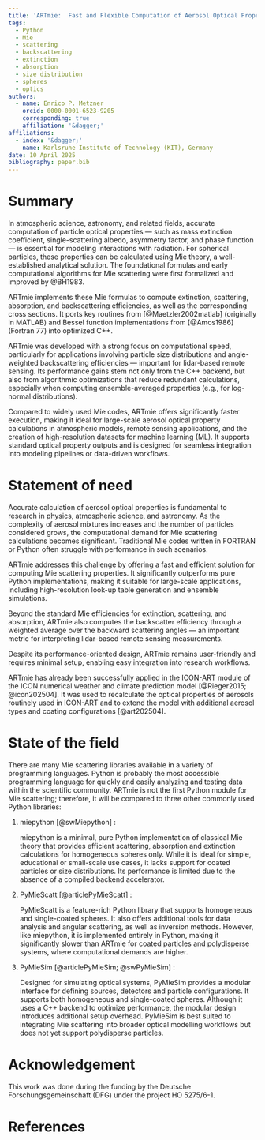 ```yaml
---
title: 'ARTmie:  Fast and Flexible Computation of Aerosol Optical Properties for Atmospheric Modeling and Remote Sensing'
tags:
  - Python
  - Mie
  - scattering
  - backscattering
  - extinction
  - absorption
  - size distribution
  - spheres
  - optics
authors:
  - name: Enrico P. Metzner
    orcid: 0000-0001-6523-9205
    corresponding: true
    affiliation: '&dagger;'
affiliations:
  - index: '&dagger;'
    name: Karlsruhe Institute of Technology (KIT), Germany
date: 10 April 2025
bibliography: paper.bib
---
```



# Summary

In atmospheric science, astronomy, and related fields, accurate computation of particle optical properties — such as mass extinction coefficient, single-scattering albedo, asymmetry factor, and phase function — is essential for modeling interactions with radiation.
For spherical particles, these properties can be calculated using Mie theory, a well-established analytical solution.
The foundational formulas and early computational algorithms for Mie scattering were first formalized and improved by @BH1983.

ARTmie implements these Mie formulas to compute extinction, scattering, absorption, and backscattering efficiencies, as well as the corresponding cross sections.
It ports key routines from [@Maetzler2002matlab] (originally in MATLAB) and Bessel function implementations from [@Amos1986] (Fortran 77) into optimized C++.

ARTmie was developed with a strong focus on computational speed, particularly for applications involving particle size distributions and angle-weighted backscattering efficiencies — important for lidar-based remote sensing.
Its performance gains stem not only from the C++ backend, but also from algorithmic optimizations that reduce redundant calculations, especially when computing ensemble-averaged properties (e.g., for log-normal distributions).

Compared to widely used Mie codes, ARTmie offers significantly faster execution, making it ideal for large-scale aerosol optical property calculations in atmospheric models, remote sensing applications, and the creation of high-resolution datasets for machine learning (ML).
It supports standard optical property outputs and is designed for seamless integration into modeling pipelines or data-driven workflows.


# Statement of need

Accurate calculation of aerosol optical properties is fundamental to research in physics, atmospheric science, and astronomy.
As the complexity of aerosol mixtures increases and the number of particles considered grows, the computational demand for Mie scattering calculations becomes significant.
Traditional Mie codes written in FORTRAN or Python often struggle with performance in such scenarios.

ARTmie addresses this challenge by offering a fast and efficient solution for computing Mie scattering properties.
It significantly outperforms pure Python implementations, making it suitable for large-scale applications, including high-resolution look-up table generation and ensemble simulations.

Beyond the standard Mie efficiencies for extinction, scattering, and absorption, ARTmie also computes the backscatter efficiency through a weighted average over the backward scattering angles — an important metric for interpreting lidar-based remote sensing measurements.

Despite its performance-oriented design, ARTmie remains user-friendly and requires minimal setup, enabling easy integration into research workflows.

ARTmie has already been successfully applied in the ICON-ART module of the ICON numerical weather and climate prediction model [@Rieger2015; @icon202504].
It was used to recalculate the optical properties of aerosols routinely used in ICON-ART and to extend the model with additional aerosol types and coating configurations [@art202504].


# State of the field

There are many Mie scattering libraries available in a variety of programming languages.
Python is probably the most accessible programming language for quickly and easily analyzing and testing data within the scientific community.
ARTmie is not the first Python module for Mie scattering; therefore, it will be compared to three other commonly used Python libraries:

1. miepython [@swMiepython] :

   miepython is a minimal, pure Python implementation of classical Mie theory that provides efficient scattering, absorption and extinction calculations for homogeneous spheres only.
   While it is ideal for simple, educational or small-scale use cases, it lacks support for coated particles or size distributions.
   Its performance is limited due to the absence of a compiled backend accelerator.

2. PyMieScatt [@articlePyMieScatt] :

   PyMieScatt is a feature-rich Python library that supports homogeneous and single-coated spheres. It also offers additional tools for data analysis and angular scattering, as well as inversion methods.
   However, like miepython, it is implemented entirely in Python, making it significantly slower than ARTmie for coated particles and polydisperse systems, where computational demands are higher.

3. PyMieSim [@articlePyMieSim; @swPyMieSim] :

   Designed for simulating optical systems, PyMieSim provides a modular interface for defining sources, detectors and particle configurations.
   It supports both homogeneous and single-coated spheres.
   Although it uses a C++ backend to optimize performance, the modular design introduces additional setup overhead.
   PyMieSim is best suited to integrating Mie scattering into broader optical modelling workflows but does not yet support polydisperse particles.


# Acknowledgement

This work was done during the funding by the Deutsche Forschungsgemeinschaft (DFG) under the project HO 5275/6-1.


# References
